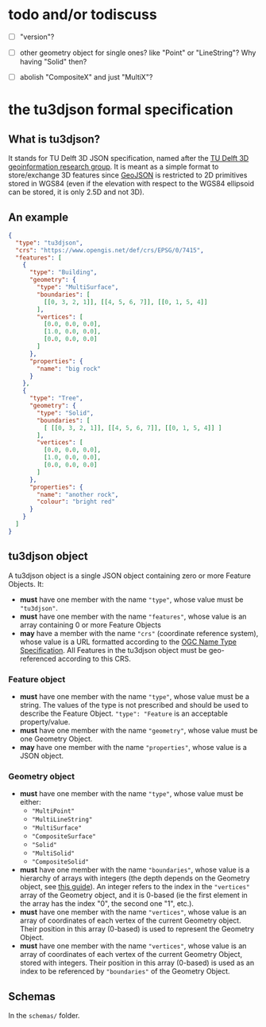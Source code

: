 
# todo and/or todiscuss

- [ ] "version"?
- [ ] other geometry object for single ones? like "Point" or "LineString"? Why having "Solid" then?
- [ ] abolish "CompositeX" and just "MultiX"?



# the tu3djson formal specification


## What is tu3djson?

It stands for TU Delft 3D JSON specification, named after the [TU Delft 3D geoinformation research group](https://3d.bk.tudelft.nl).
It is meant as a simple format to store/exchange 3D features since [GeoJSON](https://geojson.org/) is restricted to 2D primitives stored in WGS84 (even if the elevation with respect to the WGS84 ellipsoid can be stored, it is only 2.5D and not 3D).


## An example

```json
{
  "type": "tu3djson",
  "crs": "https://www.opengis.net/def/crs/EPSG/0/7415",
  "features": [
    {
      "type": "Building",
      "geometry": {
        "type": "MultiSurface",
        "boundaries": [
          [[0, 3, 2, 1]], [[4, 5, 6, 7]], [[0, 1, 5, 4]]
        ],
        "vertices": [
          [0.0, 0.0, 0.0],
          [1.0, 0.0, 0.0],
          [0.0, 0.0, 0.0]
        ]
      },
      "properties": {
        "name": "big rock"
      }
    },
    {
      "type": "Tree",
      "geometry": {
        "type": "Solid",
        "boundaries": [
          [ [[0, 3, 2, 1]], [[4, 5, 6, 7]], [[0, 1, 5, 4]] ]
        ],
        "vertices": [
          [0.0, 0.0, 0.0],
          [1.0, 0.0, 0.0],
          [0.0, 0.0, 0.0]
        ]
      },
      "properties": {
        "name": "another rock",
        "colour": "bright red"
      }
    }
  ]
}
```


## tu3djson object


A tu3djson object is a single JSON object containing zero or more Feature Objects.
It:

  - **must** have one member with the name `"type"`, whose value must be `"tu3djson"`.
  - **must** have one member with the name `"features"`, whose value is an array containing 0 or more Feature Objects
  - **may** have a member with the name `"crs"` (coordinate reference system), whose value is a URL formatted according to the [OGC Name Type Specification](https://docs.opengeospatial.org/pol/09-048r5.html#_production_rule_for_specification_element_names). All Features in the tu3djson object must be geo-referenced according to this CRS.


### Feature object

  - **must** have one member with the name `"type"`, whose value must be a string. The values of the type is not prescribed and should be used to describe the Feature Object. `"type": "Feature` is an acceptable property/value.
  - **must** have one member with the name `"geometry"`, whose value must be one Geometry Object.
  - **may** have one member with the name `"properties"`,  whose value is a JSON object.


### Geometry object

  - **must** have one member with the name `"type"`, whose value must be either:
    - `"MultiPoint"`
    - `"MultiLineString"`
    - `"MultiSurface"`
    - `"CompositeSurface"`
    - `"Solid"`
    - `"MultiSolid"`
    - `"CompositeSolid"`
  - **must** have one member with the name `"boundaries"`, whose value is a hierarchy of arrays with integers (the depth depends on the Geometry object, see [this guide](https://www.cityjson.org/dev/geom-arrays/)). An integer refers to the index in the `"vertices"` array of the Geometry object, and it is 0-based (ie the first element in the array has the index "0", the second one "1", etc.).
  - **must** have one member with the name `"vertices"`, whose value is an array of coordinates of each vertex of the current Geometry object. Their position in this array (0-based) is used to represent the Geometry Object.
  - **must** have one member with the name `"vertices"`, whose value is an array of coordinates of each vertex of the current Geometry Object, stored with integers. Their position in this array (0-based) is used as an index to be referenced by `"boundaries"` of the Geometry Object.


## Schemas

In the `schemas/` folder.
